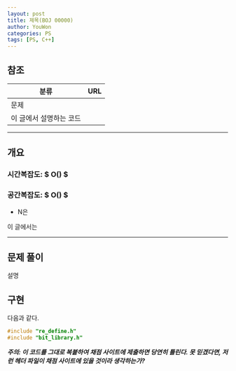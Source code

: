 ```yaml
---
layout: post
title: 제목(BOJ 00000)
author: YouWon
categories: PS
tags: [PS, C++]
---
```


## 참조

분류 | URL
-------- | --------
문제 | []()
이 글에서 설명하는 코드 | []()

--- 

## 개요

### 시간복잡도: $ O() $
### 공간복잡도: $ O() $
- N은 

이 글에서는 

---

## 문제 풀이

설명

## 구현

다음과 같다.

```cpp
#include "re_define.h"
#include "bit_library.h"


```

***주의: 이 코드를 그대로 복붙하여 채점 사이트에 제출하면 당연히 틀린다. 못 믿겠다면, 저런 헤더 파일이 채점 사이트에 있을 것이라 생각하는가?***
